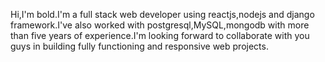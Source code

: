 Hi,I'm bold.I'm a full stack web developer using reactjs,nodejs and django framework.I've also worked with postgresql,MySQL,mongodb with more than five years of experience.I'm looking forward to collaborate with you guys in building fully functioning and responsive web projects.
